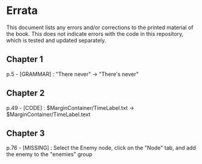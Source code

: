 # Errata

This document lists any errors and/or corrections to the printed material of the book. This does not indicate errors with the code in this repository, which is
tested and updated separately.

## Chapter 1

p.5 - [GRAMMAR] : "There never" -> "There's never"

## Chapter 2

p.49 - [CODE] : $MarginContainer/TimeLabel.txt -> $MarginContainer/TimeLabel.text

## Chapter 3

p.76 - [MISSING] : Select the Enemy node, click on the "Node" tab, and add the enemy to the "enemies" group

